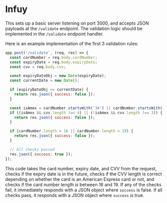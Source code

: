# Infuy
This sets up a basic server listening on port 3000, and accepts JSON payloads at the `/validate` endpoint. 
The validation logic should be implemented in the `/validate` endpoint handler.

Here is an example implementation of the first 3 validation rules:

```javascript
app.post('/validate', (req, res) => {
  const cardNumber = req.body.cardNumber;
  const expiryDate = req.body.expiryDate;
  const cvv = req.body.cvv;

  const expiryDateObj = new Date(expiryDate);
  const currentDate = new Date();

  if (expiryDateObj <= currentDate) {
    return res.json({ success: false });
  }

  const isAmex = cardNumber.startsWith('34') || cardNumber.startsWith('37');
  if ((isAmex && cvv.length !== 4) || (!isAmex && cvv.length !== 3)) {
    return res.json({ success: false });
  }

  if (cardNumber.length < 16 || cardNumber.length > 19) {
    return res.json({ success: false });
  }

  // All checks passed
  res.json({ success: true });
});
```

This code takes the card number, expiry date, and CVV from the request, checks if the expiry date is in the future,
checks if the CVV length is correct depending on whether the card is an American Express card or not, and checks if the card number length is between 16 and 19.
If any of the checks fail, it immediately responds with a JSON object where `success` is false. If all checks pass, it responds with a JSON object where `success` is true.
